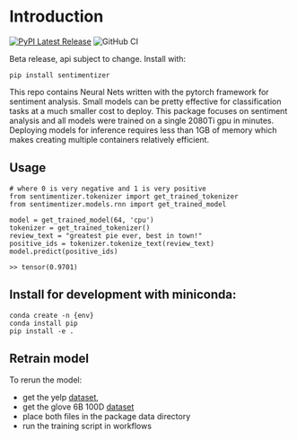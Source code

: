 # Introduction

[![PyPI Latest Release](https://img.shields.io/pypi/v/sentimentizer.svg)](https://pypi.org/project/sentimentizer/)
![GitHub CI](https://github.com/eddiepyang/sentimentizer/actions/workflows/ci.yaml/badge.svg)
  
Beta release, api subject to change. Install with:  

```
pip install sentimentizer
```  
  
This repo contains Neural Nets written with the pytorch framework for sentiment analysis. 
Small models can be pretty effective for classification tasks at a much smaller cost to deploy.
This package focuses on sentiment analysis and all models were trained on a single 2080Ti gpu in minutes. 
Deploying models for inference requires less than 1GB of memory which makes creating multiple containers relatively efficient.


## Usage
```
# where 0 is very negative and 1 is very positive
from sentimentizer.tokenizer import get_trained_tokenizer
from sentimentizer.models.rnn import get_trained_model

model = get_trained_model(64, 'cpu')
tokenizer = get_trained_tokenizer()
review_text = "greatest pie ever, best in town!"
positive_ids = tokenizer.tokenize_text(review_text)
model.predict(positive_ids)
  
>> tensor(0.9701)
```

## Install for development with miniconda:  
```
conda create -n {env}  
conda install pip  
pip install -e .  
```

## Retrain model
To rerun the model:
* get the yelp [dataset](https://www.yelp.com/dataset), 
* get the glove 6B 100D [dataset](https://nlp.stanford.edu/projects/glove/)
* place both files in the package data directory 
* run the training script in workflows

